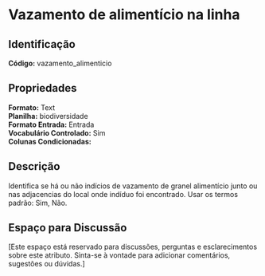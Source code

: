 # Vazamento de alimentício na linha

## Identificação
**Código:** vazamento_alimenticio

## Propriedades
**Formato:** Text  
**Planilha:** biodiversidade  
**Formato Entrada:** Entrada  
**Vocabulário Controlado:** Sim  
**Colunas Condicionadas:**   

## Descrição
Identifica se há ou não indícios de vazamento de granel alimentício junto ou nas adjacencias do local onde indíduo foi encontrado. Usar os termos padrão: Sim, Não.

## Espaço para Discussão
[Este espaço está reservado para discussões, perguntas e esclarecimentos sobre este atributo. Sinta-se à vontade para adicionar comentários, sugestões ou dúvidas.]
